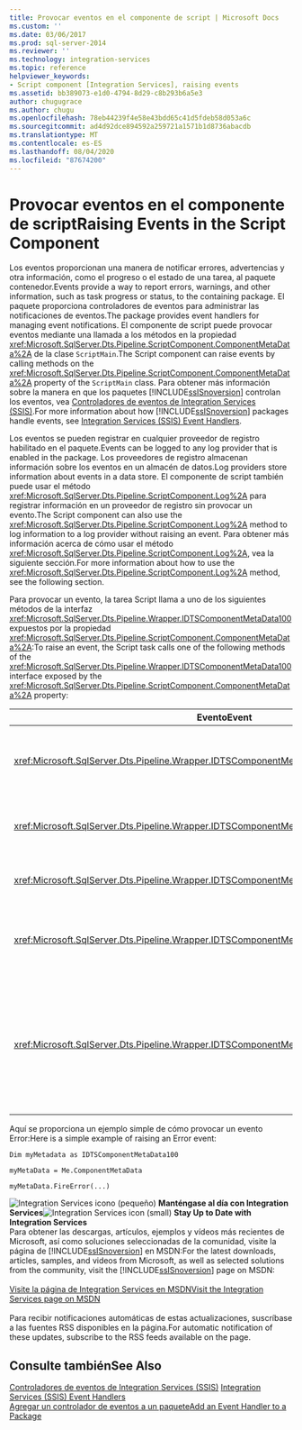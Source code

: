 ```yaml
---
title: Provocar eventos en el componente de script | Microsoft Docs
ms.custom: ''
ms.date: 03/06/2017
ms.prod: sql-server-2014
ms.reviewer: ''
ms.technology: integration-services
ms.topic: reference
helpviewer_keywords:
- Script component [Integration Services], raising events
ms.assetid: bb389073-e1d0-4794-8d29-c8b293b6a5e3
author: chugugrace
ms.author: chugu
ms.openlocfilehash: 78eb44239f4e58e43bdd65c41d5fdeb58d053a6c
ms.sourcegitcommit: ad4d92dce894592a259721a1571b1d8736abacdb
ms.translationtype: MT
ms.contentlocale: es-ES
ms.lasthandoff: 08/04/2020
ms.locfileid: "87674200"
---
```

# <a name="raising-events-in-the-script-component"></a><span data-ttu-id="abcc1-102">Provocar eventos en el componente de script</span><span class="sxs-lookup"><span data-stu-id="abcc1-102">Raising Events in the Script Component</span></span>
  <span data-ttu-id="abcc1-103">Los eventos proporcionan una manera de notificar errores, advertencias y otra información, como el progreso o el estado de una tarea, al paquete contenedor.</span><span class="sxs-lookup"><span data-stu-id="abcc1-103">Events provide a way to report errors, warnings, and other information, such as task progress or status, to the containing package.</span></span> <span data-ttu-id="abcc1-104">El paquete proporciona controladores de eventos para administrar las notificaciones de eventos.</span><span class="sxs-lookup"><span data-stu-id="abcc1-104">The package provides event handlers for managing event notifications.</span></span> <span data-ttu-id="abcc1-105">El componente de script puede provocar eventos mediante una llamada a los métodos en la propiedad <xref:Microsoft.SqlServer.Dts.Pipeline.ScriptComponent.ComponentMetaData%2A> de la clase `ScriptMain`.</span><span class="sxs-lookup"><span data-stu-id="abcc1-105">The Script component can raise events by calling methods on the <xref:Microsoft.SqlServer.Dts.Pipeline.ScriptComponent.ComponentMetaData%2A> property of the `ScriptMain` class.</span></span> <span data-ttu-id="abcc1-106">Para obtener más información sobre la manera en que los paquetes [!INCLUDE[ssISnoversion](../../../includes/ssisnoversion-md.md)] controlan los eventos, vea [Controladores de eventos de Integration Services &#40;SSIS&#41;](../../integration-services-ssis-event-handlers.md).</span><span class="sxs-lookup"><span data-stu-id="abcc1-106">For more information about how [!INCLUDE[ssISnoversion](../../../includes/ssisnoversion-md.md)] packages handle events, see [Integration Services &#40;SSIS&#41; Event Handlers](../../integration-services-ssis-event-handlers.md).</span></span>  
  
 <span data-ttu-id="abcc1-107">Los eventos se pueden registrar en cualquier proveedor de registro habilitado en el paquete.</span><span class="sxs-lookup"><span data-stu-id="abcc1-107">Events can be logged to any log provider that is enabled in the package.</span></span> <span data-ttu-id="abcc1-108">Los proveedores de registro almacenan información sobre los eventos en un almacén de datos.</span><span class="sxs-lookup"><span data-stu-id="abcc1-108">Log providers store information about events in a data store.</span></span> <span data-ttu-id="abcc1-109">El componente de script también puede usar el método <xref:Microsoft.SqlServer.Dts.Pipeline.ScriptComponent.Log%2A> para registrar información en un proveedor de registro sin provocar un evento.</span><span class="sxs-lookup"><span data-stu-id="abcc1-109">The Script component can also use the <xref:Microsoft.SqlServer.Dts.Pipeline.ScriptComponent.Log%2A> method to log information to a log provider without raising an event.</span></span> <span data-ttu-id="abcc1-110">Para obtener más información acerca de cómo usar el método <xref:Microsoft.SqlServer.Dts.Pipeline.ScriptComponent.Log%2A>, vea la siguiente sección.</span><span class="sxs-lookup"><span data-stu-id="abcc1-110">For more information about how to use the <xref:Microsoft.SqlServer.Dts.Pipeline.ScriptComponent.Log%2A> method, see the following section.</span></span>  
  
 <span data-ttu-id="abcc1-111">Para provocar un evento, la tarea Script llama a uno de los siguientes métodos de la interfaz <xref:Microsoft.SqlServer.Dts.Pipeline.Wrapper.IDTSComponentMetaData100> expuestos por la propiedad <xref:Microsoft.SqlServer.Dts.Pipeline.ScriptComponent.ComponentMetaData%2A>:</span><span class="sxs-lookup"><span data-stu-id="abcc1-111">To raise an event, the Script task calls one of the following methods of the <xref:Microsoft.SqlServer.Dts.Pipeline.Wrapper.IDTSComponentMetaData100> interface exposed by the <xref:Microsoft.SqlServer.Dts.Pipeline.ScriptComponent.ComponentMetaData%2A> property:</span></span>  
  
|<span data-ttu-id="abcc1-112">Evento</span><span class="sxs-lookup"><span data-stu-id="abcc1-112">Event</span></span>|<span data-ttu-id="abcc1-113">Descripción</span><span class="sxs-lookup"><span data-stu-id="abcc1-113">Description</span></span>|  
|-----------|-----------------|  
|<xref:Microsoft.SqlServer.Dts.Pipeline.Wrapper.IDTSComponentMetaData100.FireCustomEvent%2A>|<span data-ttu-id="abcc1-114">Provoca un evento personalizado definido por el usuario en el paquete.</span><span class="sxs-lookup"><span data-stu-id="abcc1-114">Raises a user-defined custom event in the package.</span></span>|  
|<xref:Microsoft.SqlServer.Dts.Pipeline.Wrapper.IDTSComponentMetaData100.FireError%2A>|<span data-ttu-id="abcc1-115">Informa al paquete de una condición de error.</span><span class="sxs-lookup"><span data-stu-id="abcc1-115">Informs the package of an error condition.</span></span>|  
|<xref:Microsoft.SqlServer.Dts.Pipeline.Wrapper.IDTSComponentMetaData100.FireInformation%2A>|<span data-ttu-id="abcc1-116">Proporciona información al usuario.</span><span class="sxs-lookup"><span data-stu-id="abcc1-116">Provides information to the user.</span></span>|  
|<xref:Microsoft.SqlServer.Dts.Pipeline.Wrapper.IDTSComponentMetaData100.FireProgress%2A>|<span data-ttu-id="abcc1-117">Informa al paquete del progreso del componente.</span><span class="sxs-lookup"><span data-stu-id="abcc1-117">Informs the package of the progress of the component.</span></span>|  
|<xref:Microsoft.SqlServer.Dts.Pipeline.Wrapper.IDTSComponentMetaData100.FireWarning%2A>|<span data-ttu-id="abcc1-118">Informa al paquete de que el componente está en un estado que garantiza la notificación del usuario, pero no es una condición de error.</span><span class="sxs-lookup"><span data-stu-id="abcc1-118">Informs the package that the component is in a state that warrants user notification, but is not an error condition.</span></span>|  
  
 <span data-ttu-id="abcc1-119">Aquí se proporciona un ejemplo simple de cómo provocar un evento Error:</span><span class="sxs-lookup"><span data-stu-id="abcc1-119">Here is a simple example of raising an Error event:</span></span>  
  
 `Dim myMetadata as IDTSComponentMetaData100`  
  
 `myMetaData = Me.ComponentMetaData`  
  
 `myMetaData.FireError(...)`  
  
<span data-ttu-id="abcc1-120">![Integration Services icono (pequeño)](../../media/dts-16.gif "Icono de Integration Services (pequeño)")  **Manténgase al día con Integration Services**</span><span class="sxs-lookup"><span data-stu-id="abcc1-120">![Integration Services icon (small)](../../media/dts-16.gif "Integration Services icon (small)")  **Stay Up to Date with Integration Services**</span></span><br /> <span data-ttu-id="abcc1-121">Para obtener las descargas, artículos, ejemplos y vídeos más recientes de Microsoft, así como soluciones seleccionadas de la comunidad, visite la página de [!INCLUDE[ssISnoversion](../../../includes/ssisnoversion-md.md)] en MSDN:</span><span class="sxs-lookup"><span data-stu-id="abcc1-121">For the latest downloads, articles, samples, and videos from Microsoft, as well as selected solutions from the community, visit the [!INCLUDE[ssISnoversion](../../../includes/ssisnoversion-md.md)] page on MSDN:</span></span><br /><br /> [<span data-ttu-id="abcc1-122">Visite la página de Integration Services en MSDN</span><span class="sxs-lookup"><span data-stu-id="abcc1-122">Visit the Integration Services page on MSDN</span></span>](https://go.microsoft.com/fwlink/?LinkId=136655)<br /><br /> <span data-ttu-id="abcc1-123">Para recibir notificaciones automáticas de estas actualizaciones, suscríbase a las fuentes RSS disponibles en la página.</span><span class="sxs-lookup"><span data-stu-id="abcc1-123">For automatic notification of these updates, subscribe to the RSS feeds available on the page.</span></span>  
  
## <a name="see-also"></a><span data-ttu-id="abcc1-124">Consulte también</span><span class="sxs-lookup"><span data-stu-id="abcc1-124">See Also</span></span>  
 <span data-ttu-id="abcc1-125">[Controladores de eventos de Integration Services &#40;SSIS&#41;](../../integration-services-ssis-event-handlers.md) </span><span class="sxs-lookup"><span data-stu-id="abcc1-125">[Integration Services &#40;SSIS&#41; Event Handlers](../../integration-services-ssis-event-handlers.md) </span></span>  
 [<span data-ttu-id="abcc1-126">Agregar un controlador de eventos a un paquete</span><span class="sxs-lookup"><span data-stu-id="abcc1-126">Add an Event Handler to a Package</span></span>](../../add-an-event-handler-to-a-package.md)  
  
  
